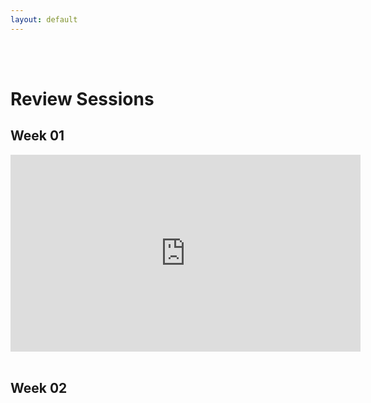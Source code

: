 ```yaml
---
layout: default
---
```


<div class = "uk-container uk-container-small">
  
<br><br>

# Review Sessions



## Week 01

<iframe width="560" height="315" src="https://www.youtube-nocookie.com/embed/6diTpN8mRsU" frameborder="0" allow="accelerometer; autoplay; encrypted-media; gyroscope; picture-in-picture" allowfullscreen></iframe>


<br>
<br>

## Week 02


 


</div>
<br><br><br>
